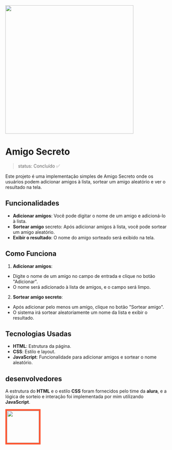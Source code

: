 <div align"center">
<img src="https://github.com/user-attachments/assets/2c0148ca-c14d-4798-acde-3f32e268114f" width="400px" />
</div>

<h1>Amigo Secreto</h1>

> status: Concluído ✅

Este projeto é uma implementação simples de Amigo Secreto onde os usuários podem adicionar amigos à lista, sortear um amigo aleatório e ver o resultado na tela.

## Funcionalidades
+ **Adicionar amigos**: Você pode digitar o nome de um amigo e adicioná-lo à lista.
+ **Sortear amigo** secreto: Após adicionar amigos à lista, você pode sortear um amigo aleatório.
+ **Exibir o resultado**: O nome do amigo sorteado será exibido na tela.

## Como Funciona
1. **Adicionar amigos**:
+ Digite o nome de um amigo no campo de entrada e clique no botão "Adicionar".
+ O nome será adicionado à lista de amigos, e o campo será limpo.

2. **Sortear amigo secreto**:
+ Após adicionar pelo menos um amigo, clique no botão "Sortear amigo".
+ O sistema irá sortear aleatoriamente um nome da lista e exibir o resultado.
  
## Tecnologias Usadas
+ **HTML**: Estrutura da página.
+ **CSS**: Estilo e layout.
+ **JavaScript**: Funcionalidade para adicionar amigos e sortear o nome aleatório.

## desenvolvedores
A estrutura do **HTML** e o estilo **CSS** foram fornecidos pelo time da **alura**, e a lógica de sorteio e interação foi implementada por mim utilizando **JavaScript**.

<img src="https://github.com/user-attachments/assets/138a678b-dbb4-420c-bd97-0d6c2d0d3ff1" width="100px" style="border: 5px solid #FF5733;" />


